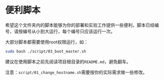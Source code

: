 # 便利脚本

希望这个文件夹内的脚本能够为你的部署和实验工作提供一些便利，脚本已经编号，请按编号从小到大运行，每个编号只应该运行一次。

大部分脚本都需要使用root权限运行，如：

```bash
sudo bash ./script/03_boot_master.sh
```

建议在使用脚本之前先阅读项目根目录的`README.md`，避免翻车。

注意：`script/01_change_hostname.sh`需要按你的实际需求做一些修改。